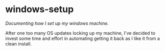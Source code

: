 # windows-setup
_Documenting how I set up my windows machine._

After one too many OS updates locking up my machine, I've decided to invest some time and effort in automating getting it back as I like it from a clean install.
